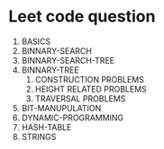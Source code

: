 #  Leet code question
1. BASICS
2. BINNARY-SEARCH
2. BINNARY-SEARCH-TREE
3. BINNARY-TREE
   1. CONSTRUCTION PROBLEMS
   2. HEIGHT RELATED PROBLEMS
   3. TRAVERSAL PROBLEMS
5. BIT-MANUPULATION
6. DYNAMIC-PROGRAMMING
7. HASH-TABLE
8. STRINGS

